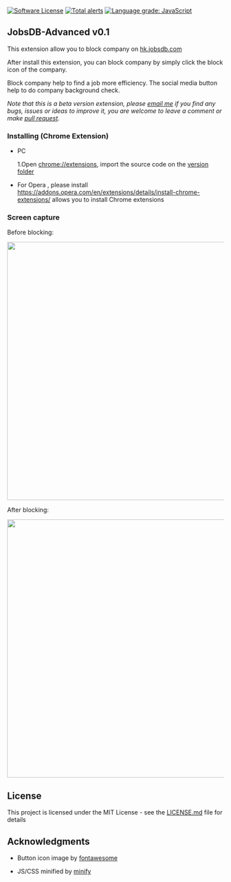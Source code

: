 [![Software License](https://img.shields.io/badge/license-MIT-brightgreen.svg)](LICENSE)  [![Total alerts](https://img.shields.io/lgtm/alerts/g/samchu11/JobsDB-Advanced.svg?logo=lgtm&logoWidth=18)](https://lgtm.com/projects/g/samchu11/JobsDB-Advanced/alerts/) [![Language grade: JavaScript](https://img.shields.io/lgtm/grade/javascript/g/samchu11/JobsDB-Advanced.svg?logo=lgtm&logoWidth=18)](https://lgtm.com/projects/g/samchu11/JobsDB-Advanced/context:javascript)

## JobsDB-Advanced v0.1

This extension allow you to block company on [hk.jobsdb.com](https://hk.jobsdb.com/hk)

After install this extension, you can block company by simply click the block icon of the company.

Block company help to find a job more efficiency. The social media button help to do company background check.

_Note that this is a beta version extension, please <a href = "mailto: faisam2006@protonmail.com">email me</a> if you find any bugs, issues or ideas to improve it, you are welcome to leave a comment or make [pull request](https://docs.github.com/en/free-pro-team@latest/github/collaborating-with-issues-and-pull-requests/about-pull-requests)._

### Installing (Chrome Extension)

- PC

  1.Open [chrome://extensions](chrome://extensions), import the source code on the [version folder](https://github.com/samchu11/JobsDB-Advanced/tree/main/v0.1_min)

- For Opera , please install https://addons.opera.com/en/extensions/details/install-chrome-extensions/ allows you to install Chrome extensions

### Screen capture
Before blocking:

<img src="https://user-images.githubusercontent.com/22438202/99151521-d3035580-26d6-11eb-9d56-bc4920944929.png" width="600">

After blocking:

<img src="https://user-images.githubusercontent.com/22438202/99151511-a9e2c500-26d6-11eb-8326-eaad54329c06.png" width="600">

## License

This project is licensed under the MIT License - see the [LICENSE.md](https://github.com/samchu11/JobsDB-Advanced/blob/main/LICENSE) file for details

## Acknowledgments

- Button icon image by [fontawesome](https://fontawesome.com/)

- JS/CSS minified by [minify](https://github.com/tdewolff/minify)
